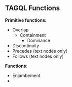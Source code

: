 TAGQL Functions
-

**Primitive functions:**

* Overlap
	* Containment
		* Dominance
* Discontinuity
* Precedes (text nodes only)
* Follows (text nodes only)


**Functions:**

* Enjambement
* 